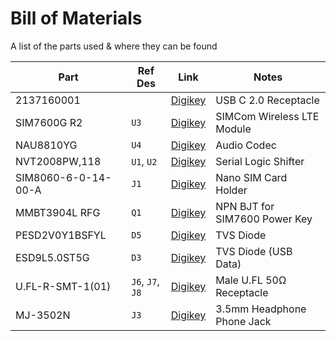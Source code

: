 # Bill of Materials

A list of the parts used & where they can be found

| Part                | Ref Des          | Link                                                                                                         | Notes                         |
| ------------------- | ---------------- | ------------------------------------------------------------------------------------------------------------ | ----------------------------- |
| 2137160001          |                  | [Digikey](https://www.digikey.com/en/products/detail/molex/2137160001/13662558)                              | USB C 2.0 Receptacle          |
| SIM7600G R2         | `U3`             | [Digikey](https://www.digikey.com/en/products/detail/simcom-wireless-solutions-limited/SIM7600G-R2/15841466) | SIMCom Wireless LTE Module    |
| NAU8810YG           | `U4`             | [Digikey](https://www.digikey.com/en/products/detail/nuvoton-technology-corporation/NAU8810YG/4271435)       | Audio Codec                   |
| NVT2008PW,118       | `U1`, `U2`       | [Digikey](https://www.digikey.com/en/products/detail/nxp-usa-inc/nvt2008pw-118/2530413)                      | Serial Logic Shifter          |
| SIM8060-6-0-14-00-A | `J1`             | [Digikey](https://www.digikey.com/en/products/detail/gct/sim8060-6-0-14-00-a/9859630)                        | Nano SIM Card Holder          |
| MMBT3904L RFG       | `Q1`             | [Digikey](https://www.digikey.com/en/products/detail/taiwan-semiconductor-corporation/mmbt3904l-rfg/7357838) | NPN BJT for SIM7600 Power Key |
| PESD2V0Y1BSFYL      | `D5`             | [Digikey](https://www.digikey.com/en/products/detail/nexperia-usa-inc/pesd2v0y1bsfyl/8628181)                | TVS Diode                     |
| ESD9L5.0ST5G        | `D3`             | [Digikey](https://www.digikey.com/en/products/detail/onsemi/ESD9L5-0ST5G/1693175)                            | TVS Diode (USB Data)          |
| U.FL-R-SMT-1(01)    | `J6`, `J7`, `J8` | [Digikey](https://www.digikey.com/en/products/detail/hirose-electric-co-ltd/U-FL-R-SMT-1-01/3978494)         | Male U.FL 50Ω Receptacle      |
| MJ-3502N            | `J3`             | [Digikey](https://www.digikey.com/en/products/detail/cui-devices/MJ-3502N/281266)                            | 3.5mm Headphone Phone Jack    |